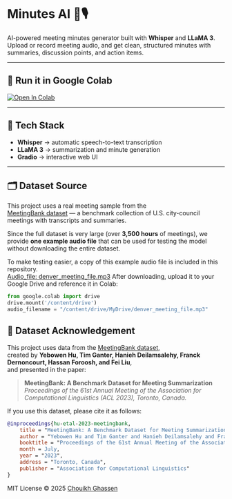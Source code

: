 # Minutes AI 🧠🎙️

AI-powered meeting minutes generator built with **Whisper** and **LLaMA 3**.  
Upload or record meeting audio, and get clean, structured minutes with summaries, discussion points, and action items.

---

## 🚀 Run it in Google Colab
[![Open In Colab](https://colab.research.google.com/assets/colab-badge.svg)](https://colab.research.google.com/github/Chouikh-Ghassen/minutes-ai/blob/main/minutes_ai.ipynb)

---

## 🧩 Tech Stack
- **Whisper** → automatic speech-to-text transcription  
- **LLaMA 3** → summarization and minute generation  
- **Gradio** → interactive web UI  

---

## 🗂️ Dataset Source

This project uses a real meeting sample from the  
[MeetingBank dataset](https://huggingface.co/datasets/huuuyeah/MeetingBank_Audio) — a benchmark collection of U.S. city-council meetings with transcripts and summaries.

Since the full dataset is very large (over **3,500 hours** of meetings), we provide **one example audio file** that can be used for testing the model without downloading the entire dataset.

To make testing easier, a copy of this example audio file is included in this repository.  
[Audio_file: denver_meeting_file.mp3](https://drive.google.com/file/d/1-R5EBNuebkcH_3gbTJXLpoqN30ZcGt95/view?usp=sharing)
After downloading, upload it to your Google Drive and reference it in Colab:

```python
from google.colab import drive
drive.mount('/content/drive')
audio_filename = "/content/drive/MyDrive/denver_meeting_file.mp3"
```

## 🧾 Dataset Acknowledgement

This project uses data from the [MeetingBank dataset](https://huggingface.co/datasets/huuuyeah/meetingbank),  
created by **Yebowen Hu, Tim Ganter, Hanieh Deilamsalehy, Franck Dernoncourt, Hassan Foroosh, and Fei Liu**,  
and presented in the paper:

> **MeetingBank: A Benchmark Dataset for Meeting Summarization**  
> *Proceedings of the 61st Annual Meeting of the Association for Computational Linguistics (ACL 2023), Toronto, Canada.*

If you use this dataset, please cite it as follows:

```bibtex
@inproceedings{hu-etal-2023-meetingbank,
    title = "MeetingBank: A Benchmark Dataset for Meeting Summarization",
    author = "Yebowen Hu and Tim Ganter and Hanieh Deilamsalehy and Franck Dernoncourt and Hassan Foroosh and Fei Liu",
    booktitle = "Proceedings of the 61st Annual Meeting of the Association for Computational Linguistics (ACL)",
    month = July,
    year = "2023",
    address = "Toronto, Canada",
    publisher = "Association for Computational Linguistics"
}
```





MIT License © 2025 [Chouikh Ghassen](https://github.com/Chouikh-Ghassen)
